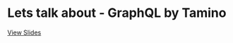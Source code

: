 # Lets talk about - GraphQL by Tamino

[View Slides](http://tamino-martinius.github.io/lets-talk-about---graphql)
